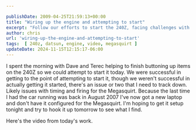 ```yaml
---

publishDate: 2009-04-25T21:59:13+00:00
title: "Wiring up the engine and attempting to start"
excerpt: "Follow our efforts to start the 240Z, facing challenges with timing and firing. Learn about our troubleshooting process and plans."
author: chris
url: 'wiring-up-the-engine-and-attempting-to-start'
tags:  [ 240z, datsun, engine, video, megasquirt ] 
updateDate: 2024-11-15T12:15:17-06:00
---
```


I spent the morning with Dave and Terec helping to finish buttoning up items on the 240Z so we could attempt to start it today. We were successful in getting to the point of attempting to start it, though we weren't successful in actually getting it started, there's an issue or two that I need to track down. Likely issues with timing and firing for the Megasquirt. Because the last time I had the car running was back in August 2007 I've now got a new laptop and don't have it configured for the Megasquirt. I'm hoping to get it setup tonight and try to hook it up tomorrow to see what I find.</span></p>


Here's the video from today's work.

